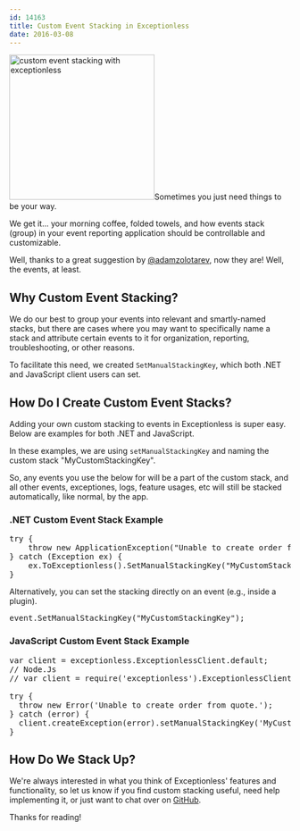 ```yaml
---
id: 14163
title: Custom Event Stacking in Exceptionless
date: 2016-03-08
---
```

<img loading="lazy" class="alignright size-full wp-image-14180" src="/assets/custom-event-stacking-graphicl.png" alt="custom event stacking with exceptionless" width="260" height="260" data-id="14180" srcset="/assets/custom-event-stacking-graphicl.png 260w, /assets/custom-event-stacking-graphicl-150x150.png 150w" sizes="(max-width: 260px) 100vw, 260px" />Sometimes you just need things to be your way.

We get it... your morning coffee, folded towels, and how events stack (group) in your event reporting application should be controllable and customizable.

Well, thanks to a great suggestion by <a href="https://github.com/adamzolotarev" target="_blank">@adamzolotarev</a>, now they are! Well, the events, at least.<!--more-->

## Why Custom Event Stacking?

We do our best to group your events into relevant and smartly-named stacks, but there are cases where you may want to specifically name a stack and attribute certain events to it for organization, reporting, troubleshooting, or other reasons.

To facilitate this need, we created `SetManualStackingKey`, which both .NET and JavaScript client users can set.

## How Do I Create Custom Event Stacks?

Adding your own custom stacking to events in Exceptionless is super easy. Below are examples for both .NET and JavaScript.

In these examples, we are using `setManualStackingKey` and naming the custom stack "MyCustomStackingKey".

So, any events you use the below for will be a part of the custom stack, and all other events, exceptiones, logs, feature usages, etc will still be stacked automatically, like normal, by the app.

### .NET Custom Event Stack Example

<pre class="brush: csharp; title: ; notranslate" title="">try {
    throw new ApplicationException("Unable to create order from quote.");
} catch (Exception ex) {
    ex.ToExceptionless().SetManualStackingKey("MyCustomStackingKey").Submit();
}
</pre>

Alternatively, you can set the stacking directly on an event (e.g., inside a plugin).

<pre class="brush: csharp; title: ; notranslate" title="">event.SetManualStackingKey("MyCustomStackingKey");</pre>

### JavaScript Custom Event Stack Example

<pre class="brush: jscript; title: ; notranslate" title="">var client = exceptionless.ExceptionlessClient.default;
// Node.Js
// var client = require('exceptionless').ExceptionlessClient.default;

try {
  throw new Error('Unable to create order from quote.');
} catch (error) {
  client.createException(error).setManualStackingKey('MyCustomStackingKey').submit();
}</pre>

## How Do We Stack Up?

We're always interested in what you think of Exceptionless' features and functionality, so let us know if you find custom stacking useful, need help implementing it, or just want to chat over on <a href="https://github.com/exceptionless" target="_blank">GitHub</a>.

Thanks for reading!
